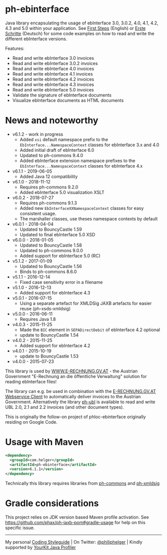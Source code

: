 # ph-ebinterface

Java library encapsulating the usage of ebInterface 3.0, 3.0.2, 4.0, 4.1, 4.2, 4.3 and 5.0 within your application. 
See [First Steps](https://github.com/phax/ph-ebinterface/wiki/FirstSteps) (English) or 
[Erste Schritte](https://github.com/phax/ph-ebinterface/wiki/ErsteSchritte) (Deutsch) for some code examples on how to read and write the different ebInterface versions.

Features:

* Read and write ebInterface 3.0 invoices
* Read and write ebInterface 3.0.2 invoices
* Read and write ebInterface 4.0 invoices
* Read and write ebInterface 4.1 invoices
* Read and write ebInterface 4.2 invoices
* Read and write ebInterface 4.3 invoices
* Read and write ebInterface 5.0 invoices
* Validate the signature of ebInterface documents
* Visualize ebInterface documents as HTML documents
  
# News and noteworthy

* v6.1.2 - work in progress
    * Added `xsi` default namespace prefix to the `EbInterface...NamespaceContext` classes for ebInterface 3.x and 4.0 
    * Added initial draft of ebInterface 6.0
    * Updated to ph-commons 9.4.0
    * Added ebInterface extension namespace prefixes to the `EbInterface...NamespaceContext` classes for ebInterface 4.x 
* v6.1.1 - 2019-06-05
    * Added Java 12 compatibility
* v6.1.0 - 2018-11-12
    * Requires ph-commons 9.2.0
    * Added ebInterface 5.0 visualization XSLT
* v6.0.2 - 2018-07-27
    * Requires ph-commons 9.1.3
    * Added new `EbInterfaceXXNamespaceContext` classes for easy consistent usage.
    * The marshaller classes, use theses namespace contexts by default
* v6.0.1 - 2018-04-04
    * Updated to BouncyCastle 1.59
    * Updated to final ebInterface 5.0 XSD
* v6.0.0 - 2018-01-05
    * Updated to BouncyCastle 1.58
    * Updated to ph-commons 9.0.0
    * Added support for ebInterface 5.0 (RC)
* v5.1.2 - 2017-01-09
    * Updated to BouncyCastle 1.56
    * Binds to ph-commons 8.6.0
* v5.1.1 - 2016-12-14
    * Fixed case sensitivity error in a filename
* v5.1.0 - 2016-12-13
    * Added support for ebInterface 4.3
* v5.0.1 - 2016-07-15
    * Using a separate artefact for XMLDSig JAXB artefacts for easier reuse (ph-xsds-xmldsig)
* v5.0.0 - 2016-06-11
    * Requires Java 1.8
* v4.0.3 - 2015-11-25
    * Made the `BIC` element in `SEPADirectDebit` of ebInterface 4.2 optional
    * update to BouncyCastle 1.54
* v4.0.2 - 2015-11-25
    * Added support for ebInterface 4.2
* v4.0.1 - 2015-10-19
    * update to BouncyCastle 1.53
* v4.0.0 - 2015-07-23   

This library is used by [WWW.E-RECHNUNG.GV.AT](http://www.e-rechnung.gv.at) - the Austrian Government "E-Rechnung an die öffentliche Verwaltung" solution for reading ebInterface files!

The library can e.g. be used in combination with the [E-RECHNUNG.GV.AT Webservice Client](https://github.com/phax/erechnung.gv.at-webservice-client) to automatically deliver invoices to the Austrian Government. Alternatively the library [ph-ubl](https://github.com/phax/ph-ubl) is available to read and write UBL 2.0, 2.1 and 2.2 invoices (and other document types).

This is originally the follow-on project of phloc-ebinterface originally residing on Google Code. 

# Usage with Maven

```xml
<dependency>
  <groupId>com.helger</groupId>
  <artifactId>ph-ebinterface</artifactId>
  <version>6.1.1</version>
</dependency>
```

Technically this library requires libraries from [ph-commons](https://github.com/phax/ph-commons) and [ph-xmldsig](https://github.com/phax/ph-xmldsig)


# Gradle considerations

This project relies on JDK version based Maven profile activation.
See https://github.com/phax/ph-jaxb-pom#gradle-usage for help on this specific issue. 

---

My personal [Coding Styleguide](https://github.com/phax/meta/blob/master/CodingStyleguide.md) |
On Twitter: <a href="https://twitter.com/philiphelger">@philiphelger</a> |
Kindly supported by [YourKit Java Profiler](https://www.yourkit.com)